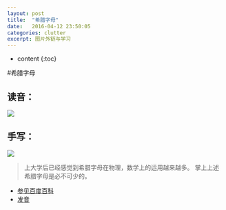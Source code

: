 ```yaml
---
layout: post
title:  "希腊字母"
date:   2016-04-12 23:50:05
categories: clutter
excerpt: 图片外链与学习
---
```


* content
{:toc}

#希腊字母
## **读音**：
![](http://7xsplp.com2.z0.glb.clouddn.com/%E5%B8%8C%E8%85%8A%E5%AD%97%E6%AF%8D%E8%A1%A8.jpg)
## **手写**：
![](http://7xsplp.com2.z0.glb.clouddn.com/%E6%89%8B%E5%86%99%E5%B8%8C%E8%85%8A%E5%AD%97%E6%AF%8D.jpg)

 >上大学后已经感觉到希腊字母在物理，数学上的运用越来越多。
 >掌上上述希腊字母是必不可少的。
 
* [参见百度百科](http://baike.baidu.com/link?url=oAL-KIzLqceIL_H1jOPepOj122BqW3FnCSR3ceK8Lp5hKUfW-rgGzH3m9j9ywcxaigaN7D2g3PsRMaBixMbxN_)
* [发音](http://www.yinbiao1.com/post/xilazimubiao.html)